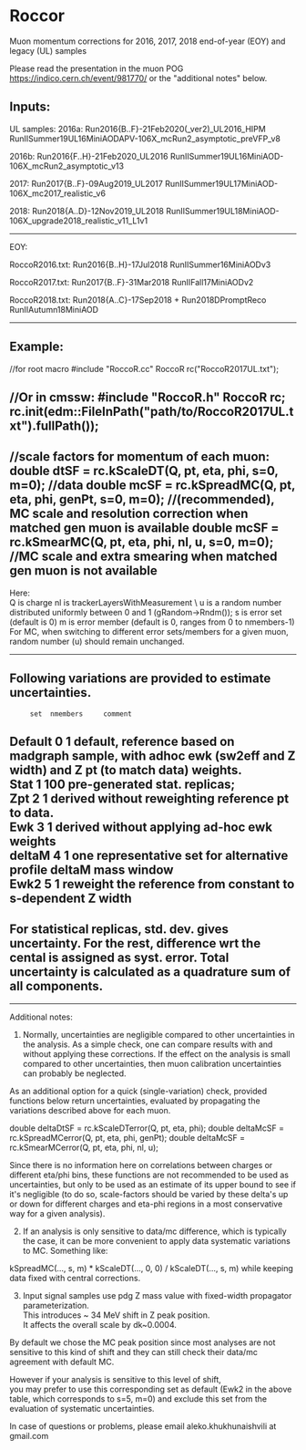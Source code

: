 # Roccor
Muon momentum corrections for 2016, 2017, 2018 end-of-year (EOY) and legacy (UL) samples  

Please read the presentation in the muon POG  https://indico.cern.ch/event/981770/ or the "additional notes" below.  

Inputs: 
----------------------------------- 
UL samples: 
2016a: Run2016{B..F}-21Feb2020(_ver2)_UL2016_HIPM 
RunIISummer19UL16MiniAODAPV-106X_mcRun2_asymptotic_preVFP_v8  

2016b: 
Run2016{F..H}-21Feb2020_UL2016 
RunIISummer19UL16MiniAOD-106X_mcRun2_asymptotic_v13  

2017: 
Run2017{B..F}-09Aug2019_UL2017 
RunIISummer19UL17MiniAOD-106X_mc2017_realistic_v6  

2018: 
Run2018{A..D}-12Nov2019_UL2018 
RunIISummer19UL18MiniAOD-106X_upgrade2018_realistic_v11_L1v1 

----------------------------------- -----------------------------------  

EOY: 

RoccoR2016.txt: 
Run2016{B..H}-17Jul2018 
RunIISummer16MiniAODv3   

RoccoR2017.txt: 
Run2017{B..F}-31Mar2018 
RunIIFall17MiniAODv2  

RoccoR2018.txt: 
Run2018{A..C}-17Sep2018 + Run2018DPromptReco 
RunIIAutumn18MiniAOD 

-----------------------------------     




Example:  
------------------------------------------------------------------------------------- 
//for root macro 
#include "RoccoR.cc" 
RoccoR  rc("RoccoR2017UL.txt");   

//Or in cmssw: 
#include "RoccoR.h" 
RoccoR rc;  
rc.init(edm::FileInPath("path/to/RoccoR2017UL.txt").fullPath());  
------ 

//scale factors for momentum of each muon: 
double dtSF = rc.kScaleDT(Q, pt, eta, phi, s=0, m=0); //data 
double mcSF = rc.kSpreadMC(Q, pt, eta, phi, genPt, s=0, m=0); //(recommended), MC scale and resolution correction when matched gen muon is available 
double mcSF = rc.kSmearMC(Q, pt, eta, phi, nl, u, s=0, m=0); //MC scale and extra smearing when matched gen muon is not available 
------------------------------------------------------------------------------------- 
Here:  
Q is charge 
nl is trackerLayersWithMeasurement \\ 
u is a random number distributed uniformly between 0 and 1 (gRandom->Rndm()); 
s is error set (default is 0) 
m is error member (default is 0, ranges from 0 to nmembers-1) 
For MC, when switching to different error sets/members for a given muon, random number (u) should remain unchanged.   

------------------------------------------------------------------------------------- 
Following variations are provided to estimate uncertainties.  
-------------------------------------------------------------------------------------
         set  nmembers	   comment 
 Default  0	    1		       default, reference based on madgraph sample, with adhoc ewk (sw2eff and Z width) and Z pt (to match data) weights.  
 Stat     1    100         pre-generated stat. replicas;  
 Zpt      2     1          derived without reweighting reference pt to data.  
 Ewk      3     1          derived without applying ad-hoc ewk weights  
 deltaM   4     1          one representative set for alternative profile deltaM mass window  
 Ewk2     5     1          reweight the reference from constant to s-dependent Z width  
 ------------------------------------------------------------------------------------- 
 
 For statistical replicas, std. dev. gives uncertainty. 
 For the rest, difference wrt the cental is assigned as syst. error. 
 Total uncertainty is calculated as a quadrature sum of all components.  
 ------------------------------------------------------------------------------------- 
 -------------------------------------------------------------------------------------   

Additional notes:  

1) Normally, uncertainties are negligible compared to other uncertainties in the analysis.  As a simple check, one can compare results with and without applying these corrections.  If the effect on the analysis is small compared to other uncertainties, then muon calibration  uncertainties can probably be neglected.   

As an additional option for a quick (single-variation) check, provided functions below return uncertainties,  evaluated by propagating the variations described above for each muon. 

double deltaDtSF = rc.kScaleDTerror(Q, pt, eta, phi); 
double deltaMcSF = rc.kSpreadMCerror(Q, pt, eta, phi, genPt); 
double deltaMcSF = rc.kSmearMCerror(Q, pt, eta, phi, nl, u);

Since there is no information here on correlations between charges or different eta/phi bins, these functions  are not recommended to be used as uncertainties, but only to be used as an estimate of its upper bound to see if it's negligible  (to do so, scale-factors should be varied by these delta's up or down for different charges and eta-phi regions in  a most conservative way for a given analysis).    

2) If an analysis is only sensitive to data/mc difference, which is typically the case, it can be more convenient to apply data systematic variations to MC. Something like:    

  kSpreadMC(..., s, m) * kScaleDT(..., 0, 0) / kScaleDT(..., s, m)
while keeping data fixed with central corrections.    

3) Input signal samples use pdg Z mass value with fixed-width propagator parameterization.  
This introduces ~ 34 MeV shift in Z peak position.  
It affects the overall scale by dk~0.0004.  

By default we chose the MC peak position since most analyses are not sensitive to this kind of shift and they can still check their data/mc agreement with default MC.   

However if your analysis is sensitive to this level of shift,  
you may prefer to use this corresponding set as default (Ewk2 in the above table, which corresponds to s=5, m=0) and exclude this set from the evaluation of systematic uncertainties.   

In case of questions or problems, please email aleko.khukhunaishvili at gmail.com 
